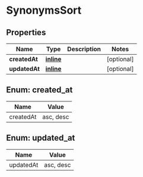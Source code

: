 
# SynonymsSort

## Properties
Name | Type | Description | Notes
------------ | ------------- | ------------- | -------------
**createdAt** | [**inline**](#CreatedAtEnum) |  |  [optional]
**updatedAt** | [**inline**](#UpdatedAtEnum) |  |  [optional]


<a name="CreatedAtEnum"></a>
## Enum: created_at
Name | Value
---- | -----
createdAt | asc, desc


<a name="UpdatedAtEnum"></a>
## Enum: updated_at
Name | Value
---- | -----
updatedAt | asc, desc



